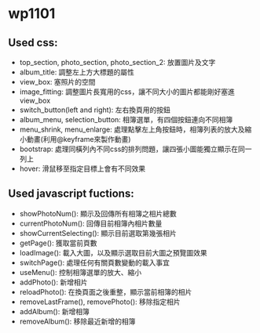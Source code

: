 # wp1101

## Used css:<br>
- top_section, photo_section, photo_section_2: 放置圖片及文字<br>
- album_title: 調整左上方大標題的屬性<br>
- view_box: 塞照片的空間<br>
- image_fitting: 調整圖片長寬用的css，讓不同大小的圖片都能剛好塞進view_box<br>
- switch_button(left and right): 左右換頁用的按鈕<br>
- album_menu, selection_button: 相簿選單，有四個按鈕連向不同相簿<br>
- menu_shrink, menu_enlarge: 處理點擊左上角按鈕時，相簿列表的放大及縮小動畫(利用@keyframe來製作動畫)
- bootstrap: 處理同橫列內不同css的排列問題，讓四張小圖能獨立顯示在同一列上<br>
- hover: 滑鼠移至指定目標上會有不同效果<br>

## Used javascript fuctions:<br>
- showPhotoNum(): 顯示及回傳所有相簿之相片總數
- currentPhotoNum(): 回傳目前相簿內相片數量
- showCurrentSelecting(): 顯示目前選取第幾張相片
- getPage(): 獲取當前頁數
- loadImage(): 載入大圖，以及顯示選取目前大圖之預覽圖效果
- switchPage(): 處理任何有關頁數變動的載入事宜
- useMenu(): 控制相簿選單的放大、縮小
- addPhoto(): 新增相片
- reloadPhoto(): 在換頁面之後重整，顯示當前相簿的相片
- removeLastFrame(), removePhoto(): 移除指定相片
- addAlbum(): 新增相簿
- removeAlbum(): 移除最近新增的相簿